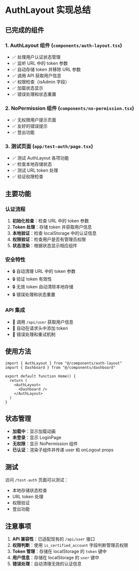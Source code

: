 # AuthLayout 实现总结

## 已完成的组件

### 1. AuthLayout 组件 (`components/auth-layout.tsx`)
- ✅ 处理用户认证状态管理
- ✅ 监听 URL 中的 token 参数
- ✅ 自动存储 token 并移除 URL 参数
- ✅ 调用 API 获取用户信息
- ✅ 权限检查（isAdmin 字段）
- ✅ 加载状态显示
- ✅ 错误处理和状态重置

### 2. NoPermission 组件 (`components/no-permission.tsx`)
- ✅ 无权限用户提示页面
- ✅ 友好的错误提示
- ✅ 登出功能

### 3. 测试页面 (`app/test-auth/page.tsx`)
- ✅ 测试 AuthLayout 各项功能
- ✅ 检查本地存储状态
- ✅ 测试 URL token 处理
- ✅ 验证权限检查

## 主要功能

### 认证流程
1. **初始化检查**：检查 URL 中的 token 参数
2. **Token 处理**：存储 token 并获取用户信息
3. **本地验证**：检查 localStorage 中的认证信息
4. **权限验证**：检查用户是否有管理员权限
5. **状态渲染**：根据状态显示相应组件

### 安全特性
- 🔒 自动清理 URL 中的 token 参数
- 🔒 验证 token 有效性
- 🔒 无效 token 自动清除本地存储
- 🔒 错误处理和状态重置

### API 集成
- 📡 调用 `/api/user` 获取用户信息
- 📡 自动在请求头中添加 token
- 📡 错误处理和重试机制

## 使用方法

```tsx
import { AuthLayout } from "@/components/auth-layout"
import { Dashboard } from "@/components/dashboard"

export default function Home() {
  return (
    <AuthLayout>
      <Dashboard />
    </AuthLayout>
  )
}
```

## 状态管理

- **加载中**：显示加载动画
- **未登录**：显示 LoginPage
- **无权限**：显示 NoPermission 组件
- **已认证**：渲染子组件并传递 user 和 onLogout props

## 测试

访问 `/test-auth` 页面可以测试：
- 本地存储状态检查
- URL token 处理
- 权限验证
- 登出功能

## 注意事项

1. **API 兼容性**：已适配现有的 `/api/user` 接口
2. **权限判断**：使用 `is_certified_account` 字段判断管理员权限
3. **Token 管理**：存储在 localStorage 的 `token` 键中
4. **用户信息**：存储在 localStorage 的 `user` 键中
5. **错误处理**：自动清理无效的认证信息

